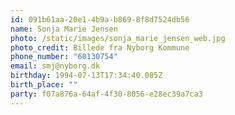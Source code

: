 ```yaml
---
id: 091b61aa-20e1-4b9a-b869-8f8d7524db56
name: Sonja Marie Jensen
photo: /static/images/sonja_marie_jensen_web.jpg
photo_credit: Billede fra Nyborg Kommune
phone_number: "60130754"
email: smj@nyborg.dk
birthday: 1994-07-13T17:34:40.085Z
birth_place: ""
party: f07a876a-64af-4f30-8056-e28ec39a7ca3
---
```

